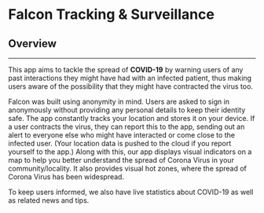 # Falcon Tracking & Surveillance

## Overview
___
This app aims to tackle the spread of **COVID-19** by warning users of any past interactions they might have had with an infected patient, thus making users aware of the possibility that they might have contracted the virus too.

Falcon was built using anonymity in mind. Users are asked to sign in anonymously without providing any personal details to keep their identity safe. The app constantly tracks your location and stores it on your device. If a user contracts the virus, they can report this to the app, sending out an alert to everyone else who might have interacted or come close to the infected user. (Your location data is pushed to the cloud if you report yourself to the app.)
Along with this, our app displays visual indicators on a map to help you better understand the spread of Corona Virus in your community/locality. It also provides visual hot zones, where the spread of Corona Virus has been widespread.

To keep users informed, we also have live statistics about COVID-19 as well as related news and tips.
